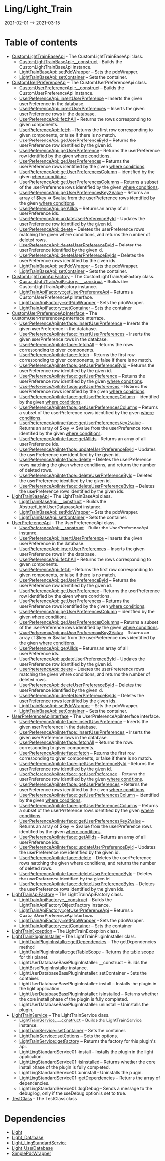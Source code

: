 Ling/Light_Train
================
2021-02-01 --> 2021-03-15




Table of contents
===========

- [CustomLightTrainBaseApi](https://github.com/lingtalfi/Light_Train/blob/master/doc/api/Ling/Light_Train/Api/Custom/Classes/CustomLightTrainBaseApi.md) &ndash; The CustomLightTrainBaseApi class.
    - [CustomLightTrainBaseApi::__construct](https://github.com/lingtalfi/Light_Train/blob/master/doc/api/Ling/Light_Train/Api/Custom/Classes/CustomLightTrainBaseApi/__construct.md) &ndash; Builds the CustomLightTrainBaseApi instance.
    - [LightTrainBaseApi::setPdoWrapper](https://github.com/lingtalfi/Light_Train/blob/master/doc/api/Ling/Light_Train/Api/Generated/Classes/LightTrainBaseApi/setPdoWrapper.md) &ndash; Sets the pdoWrapper.
    - [LightTrainBaseApi::setContainer](https://github.com/lingtalfi/Light_Train/blob/master/doc/api/Ling/Light_Train/Api/Generated/Classes/LightTrainBaseApi/setContainer.md) &ndash; Sets the container.
- [CustomUserPreferenceApi](https://github.com/lingtalfi/Light_Train/blob/master/doc/api/Ling/Light_Train/Api/Custom/Classes/CustomUserPreferenceApi.md) &ndash; The CustomUserPreferenceApi class.
    - [CustomUserPreferenceApi::__construct](https://github.com/lingtalfi/Light_Train/blob/master/doc/api/Ling/Light_Train/Api/Custom/Classes/CustomUserPreferenceApi/__construct.md) &ndash; Builds the CustomUserPreferenceApi instance.
    - [UserPreferenceApi::insertUserPreference](https://github.com/lingtalfi/Light_Train/blob/master/doc/api/Ling/Light_Train/Api/Generated/Classes/UserPreferenceApi/insertUserPreference.md) &ndash; Inserts the given userPreference in the database.
    - [UserPreferenceApi::insertUserPreferences](https://github.com/lingtalfi/Light_Train/blob/master/doc/api/Ling/Light_Train/Api/Generated/Classes/UserPreferenceApi/insertUserPreferences.md) &ndash; Inserts the given userPreference rows in the database.
    - [UserPreferenceApi::fetchAll](https://github.com/lingtalfi/Light_Train/blob/master/doc/api/Ling/Light_Train/Api/Generated/Classes/UserPreferenceApi/fetchAll.md) &ndash; Returns the rows corresponding to given components.
    - [UserPreferenceApi::fetch](https://github.com/lingtalfi/Light_Train/blob/master/doc/api/Ling/Light_Train/Api/Generated/Classes/UserPreferenceApi/fetch.md) &ndash; Returns the first row corresponding to given components, or false if there is no match.
    - [UserPreferenceApi::getUserPreferenceById](https://github.com/lingtalfi/Light_Train/blob/master/doc/api/Ling/Light_Train/Api/Generated/Classes/UserPreferenceApi/getUserPreferenceById.md) &ndash; Returns the userPreference row identified by the given id.
    - [UserPreferenceApi::getUserPreference](https://github.com/lingtalfi/Light_Train/blob/master/doc/api/Ling/Light_Train/Api/Generated/Classes/UserPreferenceApi/getUserPreference.md) &ndash; Returns the userPreference row identified by the given [where conditions](https://github.com/lingtalfi/SimplePdoWrapper#the-where-conditions).
    - [UserPreferenceApi::getUserPreferences](https://github.com/lingtalfi/Light_Train/blob/master/doc/api/Ling/Light_Train/Api/Generated/Classes/UserPreferenceApi/getUserPreferences.md) &ndash; Returns the userPreference rows identified by the given [where conditions](https://github.com/lingtalfi/SimplePdoWrapper#the-where-conditions).
    - [UserPreferenceApi::getUserPreferencesColumn](https://github.com/lingtalfi/Light_Train/blob/master/doc/api/Ling/Light_Train/Api/Generated/Classes/UserPreferenceApi/getUserPreferencesColumn.md) &ndash; identified by the given [where conditions](https://github.com/lingtalfi/SimplePdoWrapper#the-where-conditions).
    - [UserPreferenceApi::getUserPreferencesColumns](https://github.com/lingtalfi/Light_Train/blob/master/doc/api/Ling/Light_Train/Api/Generated/Classes/UserPreferenceApi/getUserPreferencesColumns.md) &ndash; Returns a subset of the userPreference rows identified by the given [where conditions](https://github.com/lingtalfi/SimplePdoWrapper#the-where-conditions).
    - [UserPreferenceApi::getUserPreferencesKey2Value](https://github.com/lingtalfi/Light_Train/blob/master/doc/api/Ling/Light_Train/Api/Generated/Classes/UserPreferenceApi/getUserPreferencesKey2Value.md) &ndash; Returns an array of $key => $value from the userPreference rows identified by the given [where conditions](https://github.com/lingtalfi/SimplePdoWrapper#the-where-conditions).
    - [UserPreferenceApi::getAllIds](https://github.com/lingtalfi/Light_Train/blob/master/doc/api/Ling/Light_Train/Api/Generated/Classes/UserPreferenceApi/getAllIds.md) &ndash; Returns an array of all userPreference ids.
    - [UserPreferenceApi::updateUserPreferenceById](https://github.com/lingtalfi/Light_Train/blob/master/doc/api/Ling/Light_Train/Api/Generated/Classes/UserPreferenceApi/updateUserPreferenceById.md) &ndash; Updates the userPreference row identified by the given id.
    - [UserPreferenceApi::delete](https://github.com/lingtalfi/Light_Train/blob/master/doc/api/Ling/Light_Train/Api/Generated/Classes/UserPreferenceApi/delete.md) &ndash; Deletes the userPreference rows matching the given where conditions, and returns the number of deleted rows.
    - [UserPreferenceApi::deleteUserPreferenceById](https://github.com/lingtalfi/Light_Train/blob/master/doc/api/Ling/Light_Train/Api/Generated/Classes/UserPreferenceApi/deleteUserPreferenceById.md) &ndash; Deletes the userPreference identified by the given id.
    - [UserPreferenceApi::deleteUserPreferenceByIds](https://github.com/lingtalfi/Light_Train/blob/master/doc/api/Ling/Light_Train/Api/Generated/Classes/UserPreferenceApi/deleteUserPreferenceByIds.md) &ndash; Deletes the userPreference rows identified by the given ids.
    - [LightTrainBaseApi::setPdoWrapper](https://github.com/lingtalfi/Light_Train/blob/master/doc/api/Ling/Light_Train/Api/Generated/Classes/LightTrainBaseApi/setPdoWrapper.md) &ndash; Sets the pdoWrapper.
    - [LightTrainBaseApi::setContainer](https://github.com/lingtalfi/Light_Train/blob/master/doc/api/Ling/Light_Train/Api/Generated/Classes/LightTrainBaseApi/setContainer.md) &ndash; Sets the container.
- [CustomLightTrainApiFactory](https://github.com/lingtalfi/Light_Train/blob/master/doc/api/Ling/Light_Train/Api/Custom/CustomLightTrainApiFactory.md) &ndash; The CustomLightTrainApiFactory class.
    - [CustomLightTrainApiFactory::__construct](https://github.com/lingtalfi/Light_Train/blob/master/doc/api/Ling/Light_Train/Api/Custom/CustomLightTrainApiFactory/__construct.md) &ndash; Builds the CustomLightTrainApiFactory instance.
    - [LightTrainApiFactory::getUserPreferenceApi](https://github.com/lingtalfi/Light_Train/blob/master/doc/api/Ling/Light_Train/Api/Generated/LightTrainApiFactory/getUserPreferenceApi.md) &ndash; Returns a CustomUserPreferenceApiInterface.
    - [LightTrainApiFactory::setPdoWrapper](https://github.com/lingtalfi/Light_Train/blob/master/doc/api/Ling/Light_Train/Api/Generated/LightTrainApiFactory/setPdoWrapper.md) &ndash; Sets the pdoWrapper.
    - [LightTrainApiFactory::setContainer](https://github.com/lingtalfi/Light_Train/blob/master/doc/api/Ling/Light_Train/Api/Generated/LightTrainApiFactory/setContainer.md) &ndash; Sets the container.
- [CustomUserPreferenceApiInterface](https://github.com/lingtalfi/Light_Train/blob/master/doc/api/Ling/Light_Train/Api/Custom/Interfaces/CustomUserPreferenceApiInterface.md) &ndash; The CustomUserPreferenceApiInterface interface.
    - [UserPreferenceApiInterface::insertUserPreference](https://github.com/lingtalfi/Light_Train/blob/master/doc/api/Ling/Light_Train/Api/Generated/Interfaces/UserPreferenceApiInterface/insertUserPreference.md) &ndash; Inserts the given userPreference in the database.
    - [UserPreferenceApiInterface::insertUserPreferences](https://github.com/lingtalfi/Light_Train/blob/master/doc/api/Ling/Light_Train/Api/Generated/Interfaces/UserPreferenceApiInterface/insertUserPreferences.md) &ndash; Inserts the given userPreference rows in the database.
    - [UserPreferenceApiInterface::fetchAll](https://github.com/lingtalfi/Light_Train/blob/master/doc/api/Ling/Light_Train/Api/Generated/Interfaces/UserPreferenceApiInterface/fetchAll.md) &ndash; Returns the rows corresponding to given components.
    - [UserPreferenceApiInterface::fetch](https://github.com/lingtalfi/Light_Train/blob/master/doc/api/Ling/Light_Train/Api/Generated/Interfaces/UserPreferenceApiInterface/fetch.md) &ndash; Returns the first row corresponding to given components, or false if there is no match.
    - [UserPreferenceApiInterface::getUserPreferenceById](https://github.com/lingtalfi/Light_Train/blob/master/doc/api/Ling/Light_Train/Api/Generated/Interfaces/UserPreferenceApiInterface/getUserPreferenceById.md) &ndash; Returns the userPreference row identified by the given id.
    - [UserPreferenceApiInterface::getUserPreference](https://github.com/lingtalfi/Light_Train/blob/master/doc/api/Ling/Light_Train/Api/Generated/Interfaces/UserPreferenceApiInterface/getUserPreference.md) &ndash; Returns the userPreference row identified by the given [where conditions](https://github.com/lingtalfi/SimplePdoWrapper#the-where-conditions).
    - [UserPreferenceApiInterface::getUserPreferences](https://github.com/lingtalfi/Light_Train/blob/master/doc/api/Ling/Light_Train/Api/Generated/Interfaces/UserPreferenceApiInterface/getUserPreferences.md) &ndash; Returns the userPreference rows identified by the given [where conditions](https://github.com/lingtalfi/SimplePdoWrapper#the-where-conditions).
    - [UserPreferenceApiInterface::getUserPreferencesColumn](https://github.com/lingtalfi/Light_Train/blob/master/doc/api/Ling/Light_Train/Api/Generated/Interfaces/UserPreferenceApiInterface/getUserPreferencesColumn.md) &ndash; identified by the given [where conditions](https://github.com/lingtalfi/SimplePdoWrapper#the-where-conditions).
    - [UserPreferenceApiInterface::getUserPreferencesColumns](https://github.com/lingtalfi/Light_Train/blob/master/doc/api/Ling/Light_Train/Api/Generated/Interfaces/UserPreferenceApiInterface/getUserPreferencesColumns.md) &ndash; Returns a subset of the userPreference rows identified by the given [where conditions](https://github.com/lingtalfi/SimplePdoWrapper#the-where-conditions).
    - [UserPreferenceApiInterface::getUserPreferencesKey2Value](https://github.com/lingtalfi/Light_Train/blob/master/doc/api/Ling/Light_Train/Api/Generated/Interfaces/UserPreferenceApiInterface/getUserPreferencesKey2Value.md) &ndash; Returns an array of $key => $value from the userPreference rows identified by the given [where conditions](https://github.com/lingtalfi/SimplePdoWrapper#the-where-conditions).
    - [UserPreferenceApiInterface::getAllIds](https://github.com/lingtalfi/Light_Train/blob/master/doc/api/Ling/Light_Train/Api/Generated/Interfaces/UserPreferenceApiInterface/getAllIds.md) &ndash; Returns an array of all userPreference ids.
    - [UserPreferenceApiInterface::updateUserPreferenceById](https://github.com/lingtalfi/Light_Train/blob/master/doc/api/Ling/Light_Train/Api/Generated/Interfaces/UserPreferenceApiInterface/updateUserPreferenceById.md) &ndash; Updates the userPreference row identified by the given id.
    - [UserPreferenceApiInterface::delete](https://github.com/lingtalfi/Light_Train/blob/master/doc/api/Ling/Light_Train/Api/Generated/Interfaces/UserPreferenceApiInterface/delete.md) &ndash; Deletes the userPreference rows matching the given where conditions, and returns the number of deleted rows.
    - [UserPreferenceApiInterface::deleteUserPreferenceById](https://github.com/lingtalfi/Light_Train/blob/master/doc/api/Ling/Light_Train/Api/Generated/Interfaces/UserPreferenceApiInterface/deleteUserPreferenceById.md) &ndash; Deletes the userPreference identified by the given id.
    - [UserPreferenceApiInterface::deleteUserPreferenceByIds](https://github.com/lingtalfi/Light_Train/blob/master/doc/api/Ling/Light_Train/Api/Generated/Interfaces/UserPreferenceApiInterface/deleteUserPreferenceByIds.md) &ndash; Deletes the userPreference rows identified by the given ids.
- [LightTrainBaseApi](https://github.com/lingtalfi/Light_Train/blob/master/doc/api/Ling/Light_Train/Api/Generated/Classes/LightTrainBaseApi.md) &ndash; The LightTrainBaseApi class.
    - [LightTrainBaseApi::__construct](https://github.com/lingtalfi/Light_Train/blob/master/doc/api/Ling/Light_Train/Api/Generated/Classes/LightTrainBaseApi/__construct.md) &ndash; Builds the AbstractLightUserDatabaseApi instance.
    - [LightTrainBaseApi::setPdoWrapper](https://github.com/lingtalfi/Light_Train/blob/master/doc/api/Ling/Light_Train/Api/Generated/Classes/LightTrainBaseApi/setPdoWrapper.md) &ndash; Sets the pdoWrapper.
    - [LightTrainBaseApi::setContainer](https://github.com/lingtalfi/Light_Train/blob/master/doc/api/Ling/Light_Train/Api/Generated/Classes/LightTrainBaseApi/setContainer.md) &ndash; Sets the container.
- [UserPreferenceApi](https://github.com/lingtalfi/Light_Train/blob/master/doc/api/Ling/Light_Train/Api/Generated/Classes/UserPreferenceApi.md) &ndash; The UserPreferenceApi class.
    - [UserPreferenceApi::__construct](https://github.com/lingtalfi/Light_Train/blob/master/doc/api/Ling/Light_Train/Api/Generated/Classes/UserPreferenceApi/__construct.md) &ndash; Builds the UserPreferenceApi instance.
    - [UserPreferenceApi::insertUserPreference](https://github.com/lingtalfi/Light_Train/blob/master/doc/api/Ling/Light_Train/Api/Generated/Classes/UserPreferenceApi/insertUserPreference.md) &ndash; Inserts the given userPreference in the database.
    - [UserPreferenceApi::insertUserPreferences](https://github.com/lingtalfi/Light_Train/blob/master/doc/api/Ling/Light_Train/Api/Generated/Classes/UserPreferenceApi/insertUserPreferences.md) &ndash; Inserts the given userPreference rows in the database.
    - [UserPreferenceApi::fetchAll](https://github.com/lingtalfi/Light_Train/blob/master/doc/api/Ling/Light_Train/Api/Generated/Classes/UserPreferenceApi/fetchAll.md) &ndash; Returns the rows corresponding to given components.
    - [UserPreferenceApi::fetch](https://github.com/lingtalfi/Light_Train/blob/master/doc/api/Ling/Light_Train/Api/Generated/Classes/UserPreferenceApi/fetch.md) &ndash; Returns the first row corresponding to given components, or false if there is no match.
    - [UserPreferenceApi::getUserPreferenceById](https://github.com/lingtalfi/Light_Train/blob/master/doc/api/Ling/Light_Train/Api/Generated/Classes/UserPreferenceApi/getUserPreferenceById.md) &ndash; Returns the userPreference row identified by the given id.
    - [UserPreferenceApi::getUserPreference](https://github.com/lingtalfi/Light_Train/blob/master/doc/api/Ling/Light_Train/Api/Generated/Classes/UserPreferenceApi/getUserPreference.md) &ndash; Returns the userPreference row identified by the given [where conditions](https://github.com/lingtalfi/SimplePdoWrapper#the-where-conditions).
    - [UserPreferenceApi::getUserPreferences](https://github.com/lingtalfi/Light_Train/blob/master/doc/api/Ling/Light_Train/Api/Generated/Classes/UserPreferenceApi/getUserPreferences.md) &ndash; Returns the userPreference rows identified by the given [where conditions](https://github.com/lingtalfi/SimplePdoWrapper#the-where-conditions).
    - [UserPreferenceApi::getUserPreferencesColumn](https://github.com/lingtalfi/Light_Train/blob/master/doc/api/Ling/Light_Train/Api/Generated/Classes/UserPreferenceApi/getUserPreferencesColumn.md) &ndash; identified by the given [where conditions](https://github.com/lingtalfi/SimplePdoWrapper#the-where-conditions).
    - [UserPreferenceApi::getUserPreferencesColumns](https://github.com/lingtalfi/Light_Train/blob/master/doc/api/Ling/Light_Train/Api/Generated/Classes/UserPreferenceApi/getUserPreferencesColumns.md) &ndash; Returns a subset of the userPreference rows identified by the given [where conditions](https://github.com/lingtalfi/SimplePdoWrapper#the-where-conditions).
    - [UserPreferenceApi::getUserPreferencesKey2Value](https://github.com/lingtalfi/Light_Train/blob/master/doc/api/Ling/Light_Train/Api/Generated/Classes/UserPreferenceApi/getUserPreferencesKey2Value.md) &ndash; Returns an array of $key => $value from the userPreference rows identified by the given [where conditions](https://github.com/lingtalfi/SimplePdoWrapper#the-where-conditions).
    - [UserPreferenceApi::getAllIds](https://github.com/lingtalfi/Light_Train/blob/master/doc/api/Ling/Light_Train/Api/Generated/Classes/UserPreferenceApi/getAllIds.md) &ndash; Returns an array of all userPreference ids.
    - [UserPreferenceApi::updateUserPreferenceById](https://github.com/lingtalfi/Light_Train/blob/master/doc/api/Ling/Light_Train/Api/Generated/Classes/UserPreferenceApi/updateUserPreferenceById.md) &ndash; Updates the userPreference row identified by the given id.
    - [UserPreferenceApi::delete](https://github.com/lingtalfi/Light_Train/blob/master/doc/api/Ling/Light_Train/Api/Generated/Classes/UserPreferenceApi/delete.md) &ndash; Deletes the userPreference rows matching the given where conditions, and returns the number of deleted rows.
    - [UserPreferenceApi::deleteUserPreferenceById](https://github.com/lingtalfi/Light_Train/blob/master/doc/api/Ling/Light_Train/Api/Generated/Classes/UserPreferenceApi/deleteUserPreferenceById.md) &ndash; Deletes the userPreference identified by the given id.
    - [UserPreferenceApi::deleteUserPreferenceByIds](https://github.com/lingtalfi/Light_Train/blob/master/doc/api/Ling/Light_Train/Api/Generated/Classes/UserPreferenceApi/deleteUserPreferenceByIds.md) &ndash; Deletes the userPreference rows identified by the given ids.
    - [LightTrainBaseApi::setPdoWrapper](https://github.com/lingtalfi/Light_Train/blob/master/doc/api/Ling/Light_Train/Api/Generated/Classes/LightTrainBaseApi/setPdoWrapper.md) &ndash; Sets the pdoWrapper.
    - [LightTrainBaseApi::setContainer](https://github.com/lingtalfi/Light_Train/blob/master/doc/api/Ling/Light_Train/Api/Generated/Classes/LightTrainBaseApi/setContainer.md) &ndash; Sets the container.
- [UserPreferenceApiInterface](https://github.com/lingtalfi/Light_Train/blob/master/doc/api/Ling/Light_Train/Api/Generated/Interfaces/UserPreferenceApiInterface.md) &ndash; The UserPreferenceApiInterface interface.
    - [UserPreferenceApiInterface::insertUserPreference](https://github.com/lingtalfi/Light_Train/blob/master/doc/api/Ling/Light_Train/Api/Generated/Interfaces/UserPreferenceApiInterface/insertUserPreference.md) &ndash; Inserts the given userPreference in the database.
    - [UserPreferenceApiInterface::insertUserPreferences](https://github.com/lingtalfi/Light_Train/blob/master/doc/api/Ling/Light_Train/Api/Generated/Interfaces/UserPreferenceApiInterface/insertUserPreferences.md) &ndash; Inserts the given userPreference rows in the database.
    - [UserPreferenceApiInterface::fetchAll](https://github.com/lingtalfi/Light_Train/blob/master/doc/api/Ling/Light_Train/Api/Generated/Interfaces/UserPreferenceApiInterface/fetchAll.md) &ndash; Returns the rows corresponding to given components.
    - [UserPreferenceApiInterface::fetch](https://github.com/lingtalfi/Light_Train/blob/master/doc/api/Ling/Light_Train/Api/Generated/Interfaces/UserPreferenceApiInterface/fetch.md) &ndash; Returns the first row corresponding to given components, or false if there is no match.
    - [UserPreferenceApiInterface::getUserPreferenceById](https://github.com/lingtalfi/Light_Train/blob/master/doc/api/Ling/Light_Train/Api/Generated/Interfaces/UserPreferenceApiInterface/getUserPreferenceById.md) &ndash; Returns the userPreference row identified by the given id.
    - [UserPreferenceApiInterface::getUserPreference](https://github.com/lingtalfi/Light_Train/blob/master/doc/api/Ling/Light_Train/Api/Generated/Interfaces/UserPreferenceApiInterface/getUserPreference.md) &ndash; Returns the userPreference row identified by the given [where conditions](https://github.com/lingtalfi/SimplePdoWrapper#the-where-conditions).
    - [UserPreferenceApiInterface::getUserPreferences](https://github.com/lingtalfi/Light_Train/blob/master/doc/api/Ling/Light_Train/Api/Generated/Interfaces/UserPreferenceApiInterface/getUserPreferences.md) &ndash; Returns the userPreference rows identified by the given [where conditions](https://github.com/lingtalfi/SimplePdoWrapper#the-where-conditions).
    - [UserPreferenceApiInterface::getUserPreferencesColumn](https://github.com/lingtalfi/Light_Train/blob/master/doc/api/Ling/Light_Train/Api/Generated/Interfaces/UserPreferenceApiInterface/getUserPreferencesColumn.md) &ndash; identified by the given [where conditions](https://github.com/lingtalfi/SimplePdoWrapper#the-where-conditions).
    - [UserPreferenceApiInterface::getUserPreferencesColumns](https://github.com/lingtalfi/Light_Train/blob/master/doc/api/Ling/Light_Train/Api/Generated/Interfaces/UserPreferenceApiInterface/getUserPreferencesColumns.md) &ndash; Returns a subset of the userPreference rows identified by the given [where conditions](https://github.com/lingtalfi/SimplePdoWrapper#the-where-conditions).
    - [UserPreferenceApiInterface::getUserPreferencesKey2Value](https://github.com/lingtalfi/Light_Train/blob/master/doc/api/Ling/Light_Train/Api/Generated/Interfaces/UserPreferenceApiInterface/getUserPreferencesKey2Value.md) &ndash; Returns an array of $key => $value from the userPreference rows identified by the given [where conditions](https://github.com/lingtalfi/SimplePdoWrapper#the-where-conditions).
    - [UserPreferenceApiInterface::getAllIds](https://github.com/lingtalfi/Light_Train/blob/master/doc/api/Ling/Light_Train/Api/Generated/Interfaces/UserPreferenceApiInterface/getAllIds.md) &ndash; Returns an array of all userPreference ids.
    - [UserPreferenceApiInterface::updateUserPreferenceById](https://github.com/lingtalfi/Light_Train/blob/master/doc/api/Ling/Light_Train/Api/Generated/Interfaces/UserPreferenceApiInterface/updateUserPreferenceById.md) &ndash; Updates the userPreference row identified by the given id.
    - [UserPreferenceApiInterface::delete](https://github.com/lingtalfi/Light_Train/blob/master/doc/api/Ling/Light_Train/Api/Generated/Interfaces/UserPreferenceApiInterface/delete.md) &ndash; Deletes the userPreference rows matching the given where conditions, and returns the number of deleted rows.
    - [UserPreferenceApiInterface::deleteUserPreferenceById](https://github.com/lingtalfi/Light_Train/blob/master/doc/api/Ling/Light_Train/Api/Generated/Interfaces/UserPreferenceApiInterface/deleteUserPreferenceById.md) &ndash; Deletes the userPreference identified by the given id.
    - [UserPreferenceApiInterface::deleteUserPreferenceByIds](https://github.com/lingtalfi/Light_Train/blob/master/doc/api/Ling/Light_Train/Api/Generated/Interfaces/UserPreferenceApiInterface/deleteUserPreferenceByIds.md) &ndash; Deletes the userPreference rows identified by the given ids.
- [LightTrainApiFactory](https://github.com/lingtalfi/Light_Train/blob/master/doc/api/Ling/Light_Train/Api/Generated/LightTrainApiFactory.md) &ndash; The LightTrainApiFactory class.
    - [LightTrainApiFactory::__construct](https://github.com/lingtalfi/Light_Train/blob/master/doc/api/Ling/Light_Train/Api/Generated/LightTrainApiFactory/__construct.md) &ndash; Builds the LightTrainApiFactoryObjectFactory instance.
    - [LightTrainApiFactory::getUserPreferenceApi](https://github.com/lingtalfi/Light_Train/blob/master/doc/api/Ling/Light_Train/Api/Generated/LightTrainApiFactory/getUserPreferenceApi.md) &ndash; Returns a CustomUserPreferenceApiInterface.
    - [LightTrainApiFactory::setPdoWrapper](https://github.com/lingtalfi/Light_Train/blob/master/doc/api/Ling/Light_Train/Api/Generated/LightTrainApiFactory/setPdoWrapper.md) &ndash; Sets the pdoWrapper.
    - [LightTrainApiFactory::setContainer](https://github.com/lingtalfi/Light_Train/blob/master/doc/api/Ling/Light_Train/Api/Generated/LightTrainApiFactory/setContainer.md) &ndash; Sets the container.
- [LightTrainException](https://github.com/lingtalfi/Light_Train/blob/master/doc/api/Ling/Light_Train/Exception/LightTrainException.md) &ndash; The LightTrainException class.
- [LightTrainPluginInstaller](https://github.com/lingtalfi/Light_Train/blob/master/doc/api/Ling/Light_Train/Light_PluginInstaller/LightTrainPluginInstaller.md) &ndash; The LightTrainPluginInstaller class.
    - [LightTrainPluginInstaller::getDependencies](https://github.com/lingtalfi/Light_Train/blob/master/doc/api/Ling/Light_Train/Light_PluginInstaller/LightTrainPluginInstaller/getDependencies.md) &ndash; The getDependencies method
    - [LightTrainPluginInstaller::getTableScope](https://github.com/lingtalfi/Light_Train/blob/master/doc/api/Ling/Light_Train/Light_PluginInstaller/LightTrainPluginInstaller/getTableScope.md) &ndash; Returns the [table scope](https://github.com/lingtalfi/TheBar/blob/master/discussions/table-scope.md) for this planet.
    - LightUserDatabaseBasePluginInstaller::__construct &ndash; Builds the LightBasePluginInstaller instance.
    - LightUserDatabaseBasePluginInstaller::setContainer &ndash; Sets the container.
    - LightUserDatabaseBasePluginInstaller::install &ndash; Installs the plugin in the light application.
    - LightUserDatabaseBasePluginInstaller::isInstalled &ndash; Returns whether the core install phase of the plugin is fully completed.
    - LightUserDatabaseBasePluginInstaller::uninstall &ndash; Uninstalls the plugin.
- [LightTrainService](https://github.com/lingtalfi/Light_Train/blob/master/doc/api/Ling/Light_Train/Service/LightTrainService.md) &ndash; The LightTrainService class.
    - [LightTrainService::__construct](https://github.com/lingtalfi/Light_Train/blob/master/doc/api/Ling/Light_Train/Service/LightTrainService/__construct.md) &ndash; Builds the LightTrainService instance.
    - [LightTrainService::setContainer](https://github.com/lingtalfi/Light_Train/blob/master/doc/api/Ling/Light_Train/Service/LightTrainService/setContainer.md) &ndash; Sets the container.
    - [LightTrainService::setOptions](https://github.com/lingtalfi/Light_Train/blob/master/doc/api/Ling/Light_Train/Service/LightTrainService/setOptions.md) &ndash; Sets the options.
    - [LightTrainService::getFactory](https://github.com/lingtalfi/Light_Train/blob/master/doc/api/Ling/Light_Train/Service/LightTrainService/getFactory.md) &ndash; Returns the factory for this plugin's api.
    - LightLingStandardService01::install &ndash; Installs the plugin in the light application.
    - LightLingStandardService01::isInstalled &ndash; Returns whether the core install phase of the plugin is fully completed.
    - LightLingStandardService01::uninstall &ndash; Uninstalls the plugin.
    - LightLingStandardService01::getDependencies &ndash; Returns the array of dependencies.
    - LightLingStandardService01::logDebug &ndash; Sends a message to the debug log, only if the useDebug option is set to true.
- [TestClass](https://github.com/lingtalfi/Light_Train/blob/master/doc/api/Ling/Light_Train/TestClass.md) &ndash; The TestClass class


Dependencies
============
- [Light](https://github.com/lingtalfi/Light)
- [Light_Database](https://github.com/lingtalfi/Light_Database)
- [Light_LingStandardService](https://github.com/lingtalfi/Light_LingStandardService)
- [Light_UserDatabase](https://github.com/lingtalfi/Light_UserDatabase)
- [SimplePdoWrapper](https://github.com/lingtalfi/SimplePdoWrapper)


